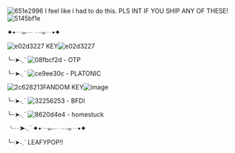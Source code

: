 ![651e2996](https://github.com/user-attachments/assets/dee8bb21-6d41-4f74-9657-90de8a9c3a50)
 I feel like i had to do this. PLS INT IF YOU SHIP ANY OF THESE!![5145bf1e](https://github.com/user-attachments/assets/97368c8e-0d97-4329-84b6-a4782321f452)

✦•┈๑⋅⋯ ⋯⋅๑┈•✦

![e02d3227](https://github.com/user-attachments/assets/3ff5b38e-429d-4006-a411-ce823b69d6a1)
KEY![e02d3227](https://github.com/user-attachments/assets/34e65a1b-a59f-489b-843f-f9ad64a4f36e)

╰┈➤˗ˏˋ ![08fbcf2d](https://github.com/user-attachments/assets/3bc3438d-30c7-426b-bfa8-5693f06dbeb1) - OTP

╰┈➤˗ˏˋ ![ce9ee30c](https://github.com/user-attachments/assets/601cc938-ff1c-4c73-b160-9ee8468bcc1d) - PLATONIC

![2c628213](https://github.com/user-attachments/assets/3fc82732-063c-46a9-bd1a-4b3fc92fd854)FANDOM KEY![image](https://github.com/user-attachments/assets/83ee974c-a8f9-478e-b275-970222fb3d96)

╰┈➤˗ˏˋ ![32256253](https://github.com/user-attachments/assets/69dabbb1-fef1-428a-b2ee-b8c683416659) - BFDI

╰┈➤˗ˏˋ ![8620d4e4](https://github.com/user-attachments/assets/0967d91a-29f0-46c4-8403-5f848e6709ec) - homestuck

╰┈➤˗ˏˋ 
✦•┈๑⋅⋯ ⋯⋅๑┈•✦


╰┈➤˗ˏˋ LEAFYPOP!! 
